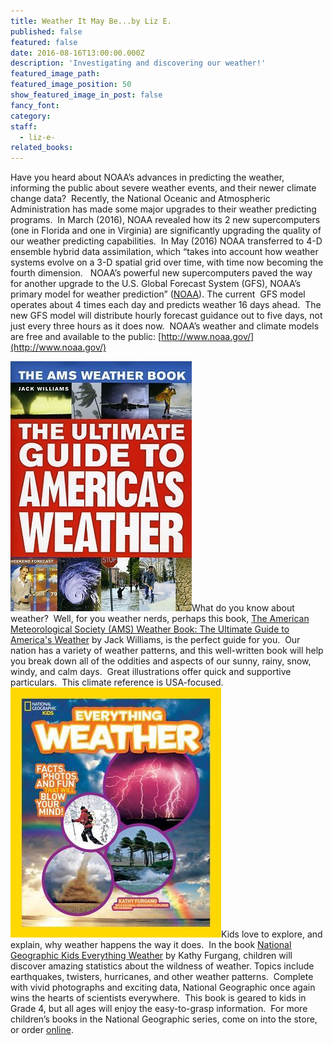 ```yaml
---
title: Weather It May Be...by Liz E.
published: false
featured: false
date: 2016-08-16T13:00:00.000Z
description: 'Investigating and discovering our weather!'
featured_image_path:
featured_image_position: 50
show_featured_image_in_post: false
fancy_font:
category:
staff:
  - liz-e-
related_books:
---
```



Have you heard about NOAA’s advances in predicting the weather, informing the public about severe weather events, and their newer climate change data?&nbsp; Recently, the National Oceanic and Atmospheric Administration has made some major upgrades to their weather predicting programs.&nbsp; In March (2016), NOAA revealed how its 2 new supercomputers (one in Florida and one in Virginia) are significantly upgrading the quality of our weather predicting capabilities.&nbsp; In May (2016) NOAA transferred to 4-D ensemble hybrid data assimilation, which “takes into account how weather systems evolve on a 3-D spatial grid over time, with time now becoming the fourth dimension.&nbsp; &nbsp;NOAA’s powerful new supercomputers paved the way for another upgrade to the U.S. Global Forecast System (GFS), NOAA’s primary model for weather prediction” ([NOAA](http://www.noaa.gov/noaa%E2%80%99s-premier-forecast-model-goes-four-dimensional)). The current &nbsp;GFS model operates about 4 times each day and predicts weather 16 days ahead.&nbsp; The new GFS model will distribute hourly forecast guidance out to five days, not just every three hours as it does now.&nbsp; NOAA’s weather and climate models are free and available to the public: [http://www.noaa.gov/](http://www.noaa.gov/)&nbsp;

[![](/uploads/versions/ugtamericas-weather---x----290-400x---.jpg)](http://www.brooklinebooksmith-shop.com/book/9780226898988)What do you know about weather?&nbsp; Well, for you weather nerds, perhaps this book, [The American Meteorological Society (AMS) Weather Book: The Ultimate Guide to America's Weather](http://www.brooklinebooksmith-shop.com/book/9780226898988) by Jack Williams, is the perfect guide for you.&nbsp; Our nation has a variety of weather patterns, and this well-written book will help you break down all of the oddities and aspects of our sunny, rainy, snow, windy, and calm days.&nbsp; Great illustrations offer quick and supportive particulars.&nbsp; This climate reference is USA-focused.&nbsp; [![](/uploads/versions/ngweatherkids---x----337-400x---.jpg)](http://www.brooklinebooksmith-shop.com/book/9781426310584)Kids love to explore, and explain, why weather happens the way it does.&nbsp; In the book [<u>National Geographic Kids Everything Weather</u>](http://www.brooklinebooksmith-shop.com/book/9781426310584) by Kathy Furgang, children will discover amazing statistics about the wildness of weather. Topics include earthquakes, twisters, hurricanes, and other weather patterns.&nbsp; Complete with vivid photographs and exciting data, National Geographic once again wins the hearts of scientists everywhere.&nbsp; This book is geared to kids in Grade 4, but all ages will enjoy the easy-to-grasp information.&nbsp; For more children’s books in the National Geographic series, come on into the store, or order [online](http://www.brooklinebooksmith-shop.com/search/site/National%2520Geographic%2520Kids).